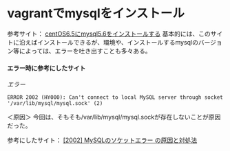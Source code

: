 # vagrantでmysqlをインストール

参考サイト：
[centOS6.5にmysql5.6をインストールする](https://qiita.com/tiwu_official/items/5ff3fa38611de058704a)
基本的には、このサイトに沿えばインストールできるが、環境や、インストールするmysqlのバージョン等によっては、エラーを吐き出すことも多々ある。

#### エラー時に参考にしたサイト

*エラー*
```:ソケットに関するエラー(2002)
ERROR 2002 (HY000): Can't connect to local MySQL server through socket '/var/lib/mysql/mysql.sock' (2)
```
＜原因＞
今回は、そもそも/var/lib/mysql/mysql.sockが存在しないことが原因だった。

参考にしたサイト：
[[2002] MySQLのソケットエラー の原因と対処法](https://beyondjapan.com/blog/2016/03/2002-mysql-socket-error/)
